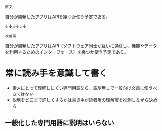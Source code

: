 `原文`

自分が開発したアプリはAPIを幾つか使う予定である。

↓↓↓↓↓↓

`改善例`

自分が開発したアプリはAPI（ソフトウェア同士が互いに通信し、機能やデータを利用するためのインターフェース）を幾つか使う予定である。

# 常に読み手を意識して書く
- 素人にとって理解しにくい専門用語なら、説明無しで一般向け文章に使うべきではない
- 説明をどこまで詳しくするかは書き手が読者層の理解度を推測しながら決める

## 一般化した専門用語に説明はいらない
